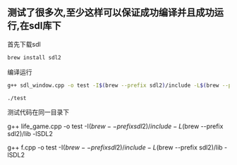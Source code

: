 ## 测试了很多次,至少这样可以保证成功编译并且成功运行,在sdl库下
首先下载sdl
```bash
brew install sdl2
```
编译运行
```bash
g++ sdl_window.cpp -o test -I$(brew --prefix sdl2)/include -L$(brew --prefix sdl2)/lib -lSDL2 

./test
```

测试代码在同一目录下

g++ life_game.cpp -o test -I$(brew --prefix sdl2)/include -L$(brew --prefix sdl2)/lib -lSDL2 

g++ f.cpp -o test -I$(brew --prefix sdl2)/include -L$(brew --prefix sdl2)/lib -lSDL2 